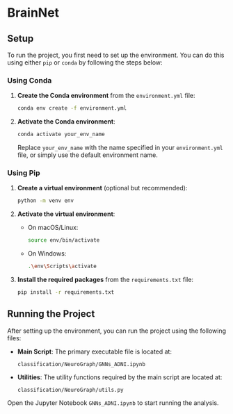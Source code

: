 
# BrainNet

## Setup

To run the project, you first need to set up the environment. You can do this using either `pip` or `conda` by following the steps below:

### Using Conda

1. **Create the Conda environment** from the `environment.yml` file:
   ```bash
   conda env create -f environment.yml
   ```

2. **Activate the Conda environment**:
   ```bash
   conda activate your_env_name
   ```
   Replace `your_env_name` with the name specified in your `environment.yml` file, or simply use the default environment name.

### Using Pip

1. **Create a virtual environment** (optional but recommended):
   ```bash
   python -m venv env
   ```

2. **Activate the virtual environment**:
   - On macOS/Linux:
     ```bash
     source env/bin/activate
     ```
   - On Windows:
     ```bash
     .\env\Scripts\activate
     ```

3. **Install the required packages** from the `requirements.txt` file:
   ```bash
   pip install -r requirements.txt
   ```

## Running the Project

After setting up the environment, you can run the project using the following files:

- **Main Script**: The primary executable file is located at:
  ```
  classification/NeuroGraph/GNNs_ADNI.ipynb
  ```

- **Utilities**: The utility functions required by the main script are located at:
  ```
  classification/NeuroGraph/utils.py
  ```

Open the Jupyter Notebook `GNNs_ADNI.ipynb` to start running the analysis.
